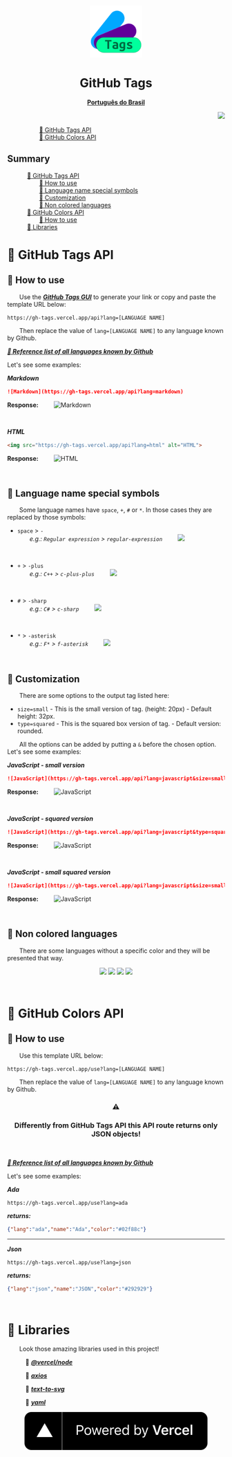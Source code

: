 <div align="center">
  <img src="./docs/img/logo.png" width="120">
  <br>
  <h1>
    GitHub Tags
  </h1>
  
**[Português do Brasil](./docs/pt-br/README.md)**  
</div>

<div align="right">
  <a href="https://github.com/lunatic-fox/lunatic-fox/blob/main/crypto-donations">
    <img src="https://shields.io/badge/Crypto-Donations-098213?logo=bitcoin">
  </a>
</div>


&emsp;&emsp;&emsp;&emsp;&emsp; [🔸 GitHub Tags API](#how-main)<br>
&emsp;&emsp;&emsp;&emsp;&emsp; [🔸 GitHub Colors API](#how-use)<br>

## Summary
&emsp;&emsp;&emsp; [🔸 GitHub Tags API](#how-main)<br>
&emsp;&emsp;&emsp;&emsp;&emsp; [🔹 How to use](#how)<br>
&emsp;&emsp;&emsp;&emsp;&emsp; [🔹 Language name special symbols](#lang)<br>
&emsp;&emsp;&emsp;&emsp;&emsp; [🔹 Customization](#cust)<br>
&emsp;&emsp;&emsp;&emsp;&emsp; [🔹 Non colored languages](#non)<br>
&emsp;&emsp;&emsp; [🔸 GitHub Colors API](#how-use)<br>
&emsp;&emsp;&emsp;&emsp;&emsp; [🔹 How to use](#how-h-use)<br>
&emsp;&emsp;&emsp; [🔸 Libraries](#lib)<br>


<h1 name="how-main">🔸 GitHub Tags API</h1>
<h2 name="how">🔹 How to use</h2>

&emsp;&emsp;Use the ***[GitHub Tags GUI](https://gh-tags.vercel.app/)*** to generate your link or copy and paste the template URL below:

~~~
https://gh-tags.vercel.app/api?lang=[LANGUAGE NAME]
~~~

&emsp;&emsp;Then replace the value of `lang=[LANGUAGE NAME]` to any language known by Github.

***[📃 Reference list of all languages known by Github](./docs/list/README.md)***

Let's see some examples:

***Markdown***
~~~markdown
![Markdown](https://gh-tags.vercel.app/api?lang=markdown)
~~~
**Response:** &emsp;&emsp; ![Markdown](https://gh-tags.vercel.app/api?lang=markdown)

<br>

***HTML***
~~~html
<img src="https://gh-tags.vercel.app/api?lang=html" alt="HTML">
~~~
**Response:** &emsp;&emsp; <img src="https://gh-tags.vercel.app/api?lang=html" alt="HTML">

<br>

<h2 name="lang">🔹 Language name special symbols</h2>

&emsp;&emsp;Some language names have `space`, `+`, `#` or `*`. In those cases they are replaced by those symbols:

- `space` > `-`<br>
&emsp;&emsp;*e.g.: `Regular expression` > `regular-expression`* &emsp;&emsp; ![](https://gh-tags.vercel.app/api?lang=regular-expression&type=squared&size=small)

<br>

- `+` > `-plus`<br>
&emsp;&emsp;*e.g.: `C++` > `c-plus-plus`* &emsp;&emsp; ![](https://gh-tags.vercel.app/api?lang=c-plus-plus&type=squared&size=small)

<br>

- `#` > `-sharp`<br>
&emsp;&emsp;*e.g.: `C#` > `c-sharp`* &emsp;&emsp; ![](https://gh-tags.vercel.app/api?lang=c-sharp&type=squared&size=small)

<br>

- `*` > `-asterisk`<br>
&emsp;&emsp;*e.g.: `F*` > `f-asterisk`* &emsp;&emsp; ![](https://gh-tags.vercel.app/api?lang=f-asterisk&type=squared&size=small)

<br>

<h2 name="cust">🔹 Customization</h2>

&emsp;&emsp;There are some options to the output tag listed here:
- `size=small` - This is the small version of tag. (height: 20px) - Default height: 32px.
- `type=squared` - This is the squared box version of tag. - Default version: rounded.

&emsp;&emsp;All the options can be added by putting a `&` before the chosen option. Let's see some examples:

***JavaScript - small version***
~~~markdown
![JavaScript](https://gh-tags.vercel.app/api?lang=javascript&size=small)
~~~
**Response:** &emsp;&emsp; ![JavaScript](https://gh-tags.vercel.app/api?lang=javascript&size=small)

<br>

***JavaScript - squared version***
~~~markdown
![JavaScript](https://gh-tags.vercel.app/api?lang=javascript&type=squared)
~~~
**Response:** &emsp;&emsp; ![JavaScript](https://gh-tags.vercel.app/api?lang=javascript&type=squared)

<br>

***JavaScript - small squared version***
~~~markdown
![JavaScript](https://gh-tags.vercel.app/api?lang=javascript&size=small&type=squared)
~~~
**Response:** &emsp;&emsp; ![JavaScript](https://gh-tags.vercel.app/api?lang=javascript&size=small&type=squared)

<br>

<h2 name="non">🔹 Non colored languages</h2>

&emsp;&emsp;There are some languages without a specific color and they will be presented that way.

<div align="center">

![](https://gh-tags.vercel.app/api?lang=cobol) ![](https://gh-tags.vercel.app/api?lang=robots.txt&type=squared) ![](https://gh-tags.vercel.app/api?lang=asl&size=small) ![](https://gh-tags.vercel.app/api?lang=limbo&size=small&type=squared)
  
</div>
<br>

<h1 name="how-use">🔸 GitHub Colors API</h1>
<h2 name="how-h-use">🔹 How to use</h2>

&emsp;&emsp;Use this template URL below:
~~~
https://gh-tags.vercel.app/use?lang=[LANGUAGE NAME]
~~~
&emsp;&emsp;Then replace the value of `lang=[LANGUAGE NAME]` to any language known by Github.

<div align="center">

### **⚠**
### **Differently from GitHub Tags API this API route returns only JSON objects!**

<br>
</div>

***[📃 Reference list of all languages known by Github](./docs/list/README.md)***

Let's see some examples:

***Ada***
~~~
https://gh-tags.vercel.app/use?lang=ada
~~~
***returns:***
~~~json
{"lang":"ada","name":"Ada","color":"#02f88c"}
~~~
---
***Json***
~~~
https://gh-tags.vercel.app/use?lang=json
~~~
***returns:***
~~~json
{"lang":"json","name":"JSON","color":"#292929"}
~~~

<br>

<h1 name="lib">🔸 Libraries</h1>

&emsp;&emsp;Look those amazing libraries used in this project!

&emsp;&emsp;&emsp;📕 ***[@vercel/node](https://vercel.com/docs/runtimes)***

&emsp;&emsp;&emsp;📕 ***[axios](https://github.com/axios/axios)***

&emsp;&emsp;&emsp;📕 ***[text-to-svg](https://www.npmjs.com/package/text-to-svg)***

&emsp;&emsp;&emsp;📕 ***[yaml](https://www.npmjs.com/package/yaml)***

<div align="center">

![](./docs/img/powered-by-vercel.svg)

</div>


